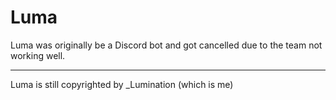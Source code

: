 # Luma

Luma was originally be a Discord bot and got cancelled due to the team not working well.

* * *

Luma is still copyrighted by _Lumination (which is me)
